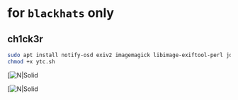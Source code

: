 # for `blackhats` only
## ch1ck3r 
```sh
sudo apt install notify-osd exiv2 imagemagick libimage-exiftool-perl jq 
chmod +x ytc.sh
```
[![N|Solid](https://imgur.com/eYnBW2G.png)

[![N|Solid](https://imgur.com/Vg9CjhN.png)

